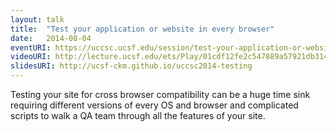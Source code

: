 ```yaml
---
layout: talk
title:  "Test your application or website in every browser"
date:   2014-08-04
eventURI: https://uccsc.ucsf.edu/session/test-your-application-or-website-every-browser-free-while-you-have-coffee
videoURI: http://lecture.ucsf.edu/ets/Play/01cdf12fe2c547889a57921db31478771d?catalog=60dc2e37-ba2d-460f-a326-fb6722088490
slidesURI: http://ucsf-ckm.github.io/uccsc2014-testing
---
```


Testing your site for cross browser compatibility can be a huge time sink requiring different versions of every OS and browser and complicated scripts to walk a QA team through all the features of your site.
